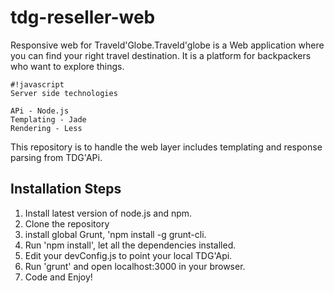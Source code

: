 # tdg-reseller-web
Responsive web for Traveld'Globe.Traveld'globe is a Web application where you can find your right travel destination. It is a platform for backpackers who want to explore things.

```
#!javascript
Server side technologies

APi - Node.js
Templating - Jade
Rendering - Less

```

This repository is to handle the web layer includes templating and response parsing from TDG'APi.

## Installation Steps ##
1. Install latest version of node.js and npm.
2. Clone the repository
3. install global Grunt, 'npm install -g grunt-cli.
4. Run 'npm install', let all the dependencies installed.
5. Edit your devConfig.js to point your local TDG'Api.
6. Run 'grunt' and open localhost:3000 in your browser.
7. Code and Enjoy!
